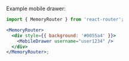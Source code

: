 Example mobile drawer:

```jsx
import { MemoryRouter } from 'react-router';

<MemoryRouter>
  <div style={{ background: '#0055a4' }}>
    <MobileDrawer username="user1234" />
  </div>
</MemoryRouter>;
```
